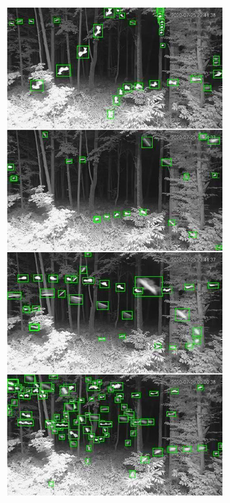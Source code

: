 ![20200725-224011-231016](in/20200725/20200725-224011-231016_0_.jpg)
![20200725-231021-234026](in/20200725/20200725-231021-234026_0_.jpg)
![20200725-234031-000001](in/20200725/20200725-234031-000001_0_.jpg)
![20200726-000006-003011](in/20200726/20200726-000006-003011_0_.jpg)
